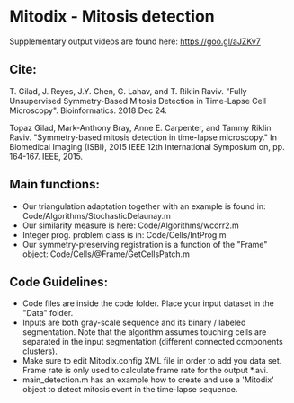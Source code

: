 # Mitodix - Mitosis detection
Supplementary output videos are found here: https://goo.gl/aJZKv7


## Cite:
T. Gilad, J. Reyes, J.Y. Chen, G. Lahav, and T. Riklin Raviv. "Fully Unsupervised Symmetry-Based Mitosis Detection in Time-Lapse Cell Microscopy". Bioinformatics. 2018 Dec 24.

Topaz Gilad, Mark-Anthony Bray, Anne E. Carpenter, and Tammy Riklin Raviv. "Symmetry-based mitosis detection in time-lapse microscopy." In Biomedical Imaging (ISBI), 2015 IEEE 12th International Symposium on, pp. 164-167. IEEE, 2015.

## Main functions:
- Our triangulation adaptation together with an example is found in: Code/Algorithms/StochasticDelaunay.m
- Our similarity measure is here: Code/Algorithms/wcorr2.m
- Integer prog. problem class is in: Code/Cells/IntProg.m
- Our symmetry-preserving registration is a function of the "Frame" object: Code/Cells/@Frame/GetCellsPatch.m

## Code Guidelines:
- Code files are inside the code folder. Place your input dataset in the "Data" folder.
- Inputs are both gray-scale sequence  and its binary / labeled segmentation. Note that the algorithm assumes touching cells are separated in the input segmentation (different connected components clusters).
- Make sure to edit Mitodix.config XML file in order to add you data set. Frame rate is only used to calculate frame rate for the output *.avi.
- main_detection.m has an example how to create and use a 'Mitodix' object to detect mitosis event in the time-lapse sequence.
